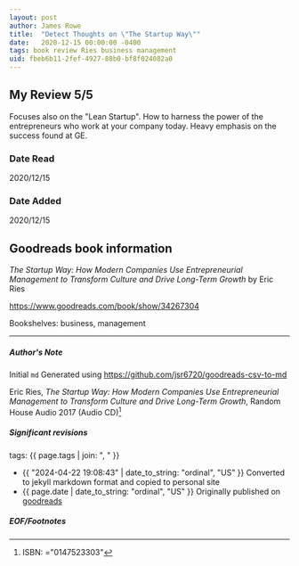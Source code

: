```yaml
---
layout: post
author: James Rowe
title:  "Detect Thoughts on \"The Startup Way\""
date:   2020-12-15 00:00:00 -0400
tags: book review Ries business management
uid: fbeb6b11-2fef-4927-88b0-bf8f024082a0
---
```


<!-- highly dependent on how you personally use jekyll templates, and how you want this to show up -->
<!-- escape any jekyll keys with double brackets -->

## My Review 5/5

Focuses also on the "Lean Startup". How to harness the power of the entrepreneurs who work at your company today. Heavy emphasis on the success found at GE.

### Date Read
2020/12/15

### Date Added
2020/12/15

## Goodreads book information

*The Startup Way: How Modern Companies Use Entrepreneurial Management to Transform Culture and Drive Long-Term Growth* by Eric Ries

https://www.goodreads.com/book/show/34267304

Bookshelves: business, management

---

##### Author's Note

Initial `md` Generated using https://github.com/jsr6720/goodreads-csv-to-md

Eric Ries, *The Startup Way: How Modern Companies Use Entrepreneurial Management to Transform Culture and Drive Long-Term Growth*,  Random House Audio 2017 (Audio CD)[^1]

##### Significant revisions

tags: {{ page.tags | join: ", " }} <!-- todo move this somewhere -->

- {{ "2024-04-22 19:08:43" | date_to_string: "ordinal", "US" }} Converted to jekyll markdown format and copied to personal site
- {{ page.date | date_to_string: "ordinal", "US" }} Originally published on [goodreads](https://www.goodreads.com)

##### EOF/Footnotes

[^1]: ISBN: ="0147523303"